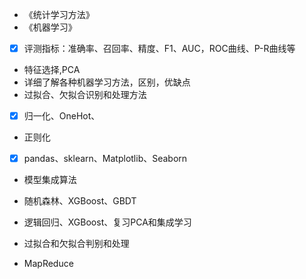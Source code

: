 - 《统计学习方法》
- 《机器学习》
- [x] 评测指标：准确率、召回率、精度、F1、AUC，ROC曲线、P-R曲线等
- 特征选择,PCA
- 详细了解各种机器学习方法，区别，优缺点
- 过拟合、欠拟合识别和处理方法
- [x] 归一化、OneHot、
- 正则化
- [x] pandas、sklearn、Matplotlib、Seaborn
- 模型集成算法
- 随机森林、XGBoost、GBDT

- 逻辑回归、XGBoost、复习PCA和集成学习
- 过拟合和欠拟合判别和处理
- MapReduce
